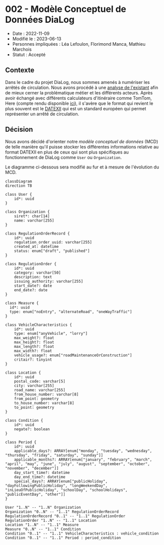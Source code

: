 # 002 - Modèle Conceptuel de Données DiaLog

* Date : 2022-11-09
* Modifié le : 2023-06-13
* Personnes impliquées : Léa Lefoulon, Florimond Manca, Mathieu Marchois
* Statut : Accepté

## Contexte

Dans le cadre du projet DiaLog, nous sommes amenés à numériser les arrêtés de circulation. Nous avons procédé à une [analyse de l'existant](https://github.com/MTES-MCT/dialog/wiki/Analyse-de-l'existant) afin de mieux cerner la problématique métier et les différents acteurs.
Après avoir échangé avec différents calculateurs d'itinéraire comme TomTom, Here (compte rendu disponible [ici](https://pad.incubateur.net/s/uNxJar9q8#2022-10-25---TomTom-amp-Here)), il s'avère que le format qui revient le plus souvent est le [DATEXII](https://www.datex2.eu/) qui est un standard européen qui permet représenter un arrêté de circulation.

## Décision

Nous avons décidé d'orienter notre _modèle conceptuel de données_ (MCD) de telle manière qu'il puisse stocker les différentes informations relative au format DATEXII en plus de ceux qui sont plus spécifiques au fonctionnement de DiaLog comme `User` ou `Organization`.

Le diagramme ci-dessous sera modifié au fur et à mesure de l'évolution du MCD.

```mermaid
classDiagram
direction TB

class User {
    id*: uuid
}

class Organization {
    siret*: char[14]
    name: varchar[255]
}

class RegulationOrderRecord {
    id*: uuid
    regulation_order_uuid: varchar[255]
    created_at: datetime
    status: enum["draft", "published"]
}

class RegulationOrder {
    id*: uuid
    category: varchar[50]
    description: text
    issuing_authority: varchar[255]
    start_date?: date
    end_date?: date
}

class Measure {
  id*: uuid
  type: enum["noEntry", "alternateRoad", "oneWayTraffic"]
}

class VehicleCharacteristics {
    id*: uuid
    type: enum["anyVehicle", "lorry"]
    max_weight?: float
    max_height?: float
    max_length?: float
    max_width?: float
    vehicle_usage?: enum["roadMaintenanceOrConstruction"]
    critair?: tinyint
}

class Location {
    id*: uuid
    postal_code: varchar[5]
    city: varchar[255]
    road_name: varchar[255]
    from_house_number: varchar[8]
    from_point: geometry
    to_house_number: varchar[8]
    to_point: geometry
}

class Condition {
    id*: uuid
    negate?: boolean
}

class Period {
    id*: uuid
    applicable_days?: ARRAY[enum["monday", "tuesday", "wednesday", "thursday", "friday", "saturday", "sunday"]]
    applicable_months?: ARRAY[enum["january", "february", "march", "april", "may", "june", "july", "august", "september", "october", "november", "december"]]
    day_start_time?: datetime
    day_end_time?: datetime
    special_days?: ARRAY[enum["publicHoliday", "dayFollowingPublicHoliday", "longWeekendDay", "inLieuOfPublicHoliday", "schoolDay", "schoolHolidays", "publicEventDay", "other"]]
}

User "1..N" -- "1..N" Organization
Organization "0..N" -- "1..1" RegulationOrderRecord
RegulationOrderRecord "0..1" -- "1..1" RegulationOrder
RegulationOrder "1..N" -- "1..1" Location
Location "1..N" -- "1..1" Measure
Measure "0..N" -- "1..1" Condition
Condition "0..1" -- "1..1" VehicleCharacteristics : vehicle_condition
Condition "0..1" -- "1..1" Period : period_condition
```
